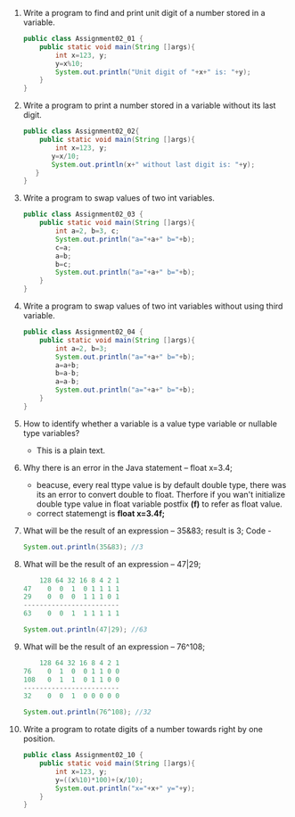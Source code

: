 1.  Write a program to find and print unit digit of a number stored in a variable.
    ```Java
    public class Assignment02_01 {
        public static void main(String []args){
            int x=123, y;
            y=x%10;
            System.out.println("Unit digit of "+x+" is: "+y);
        }
    }
    ```

2.  Write a program to print a number stored in a variable without its last digit.
    ```Java
    public class Assignment02_02{
        public static void main(String []args){
            int x=123, y;
           y=x/10;
           System.out.println(x+" without last digit is: "+y);
       }
    }
    ```

3.  Write a program to swap values of two int variables.
    ```Java
    public class Assignment02_03 {
        public static void main(String []args){
            int a=2, b=3, c;
            System.out.println("a="+a+" b="+b);
            c=a;
            a=b;
            b=c;
            System.out.println("a="+a+" b="+b);
        }
    }
    ```

4.  Write a program to swap values of two int variables without using third variable.
    ```Java
    public class Assignment02_04 {
        public static void main(String []args){
            int a=2, b=3;
            System.out.println("a="+a+" b="+b);
            a=a+b;
            b=a-b;
            a=a-b;
            System.out.println("a="+a+" b="+b);
        }
    }
    ```

5.  How to identify whether a variable is a value type variable or nullable type variables?
    - This is a plain text.

6.  Why there is an error in the Java statement – float x=3.4;
    - beacuse, every real ttype value is by default double type, there was its an error to convert double to float.
    Therfore if you wan't initialize double type value in float variable postfix **(f)** to refer as float value.
    - correct statemengt is **float x=3.4f;**

7.  What will be the result of an expression – 35&83;
    result is 3;
    Code - 
    ```Java
    System.out.println(35&83); //3
    ```

8.  What will be the result of an expression – 47|29;
    ```Java
        128 64 32 16 8 4 2 1
    47    0  0  1  0 1 1 1 1
    29    0  0  0  1 1 1 0 1
    ------------------------
    63    0  0  1  1 1 1 1 1
    
    System.out.println(47|29); //63
    ```

9.  What will be the result of an expression – 76^108;
    ```Java
    	128 64 32 16 8 4 2 1
    76	  0  1  0  0 1 1 0 0
    108	  0  1  1  0 1 1 0 0
    ------------------------
    32	  0  0  1  0 0 0 0 0
    
    System.out.println(76^108); //32
    ```

10. Write a program to rotate digits of a number towards right by one position.
    ```Java
    public class Assignment02_10 {
        public static void main(String []args){
            int x=123, y;
            y=((x%10)*100)+(x/10);
            System.out.println("x="+x+" y="+y);
        }
    }
    ```

